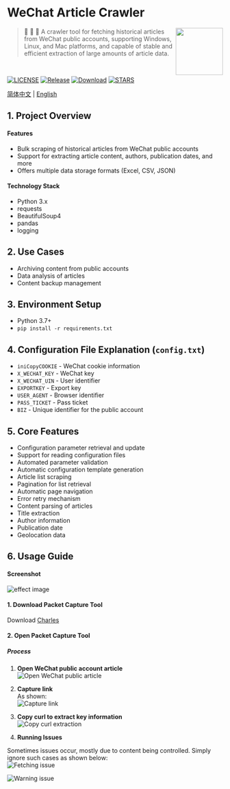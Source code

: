 # WeChat Article Crawler

<img align="right" width="110" src="https://layfz.netlify.app/logo/wechatcrawler.svg">

> 🚀 🚀 🚀 A crawler tool for fetching historical articles from WeChat public accounts, supporting Windows, Linux, and Mac platforms, and capable of stable and efficient extraction of large amounts of article data.

<br>

[![LICENSE](https://img.shields.io/github/license/LayFz/WeChat_Article_Crawler)](LICENSE)
[![Release](https://img.shields.io/github/release/LayFz/WeChat_Article_Crawler.svg)](https://github.com/LayFz/WeChat_Article_Crawler/releases)
[![Download](https://img.shields.io/github/downloads/LayFz/WeChat_Article_Crawler/total)](https://github.com/LayFz/WeChat_Article_Crawler/releases)
[![STARS](https://img.shields.io/github/stars/LayFz/WeChat_Article_Crawler)](https://github.com/LayFz/WeChat_Article_Crawler/)


[简体中文](README.md) | [English](README-en.md)

## 1. Project Overview  
#### Features

- Bulk scraping of historical articles from WeChat public accounts  
- Support for extracting article content, authors, publication dates, and more  
- Offers multiple data storage formats (Excel, CSV, JSON)

#### Technology Stack

- Python 3.x  
- requests  
- BeautifulSoup4  
- pandas  
- logging  

## 2. Use Cases

- Archiving content from public accounts  
- Data analysis of articles  
- Content backup management  

## 3. Environment Setup  
- Python 3.7+  
- `pip install -r requirements.txt`

## 4. Configuration File Explanation (`config.txt`)  
- `iniCopyCOOKIE` - WeChat cookie information  
- `X_WECHAT_KEY` - WeChat key  
- `X_WECHAT_UIN` - User identifier  
- `EXPORTKEY` - Export key  
- `USER_AGENT` - Browser identifier  
- `PASS_TICKET` - Pass ticket  
- `BIZ` - Unique identifier for the public account  

## 5. Core Features  
- Configuration parameter retrieval and update  
- Support for reading configuration files  
- Automated parameter validation  
- Automatic configuration template generation  
- Article list scraping  
- Pagination for list retrieval  
- Automatic page navigation  
- Error retry mechanism  
- Content parsing of articles  
- Title extraction  
- Author information  
- Publication date  
- Geolocation data  

## 6. Usage Guide  

#### Screenshot  
![effect image](img/effect.png)

#### 1. Download Packet Capture Tool  
Download [Charles](https://www.charlesproxy.com/latest-release/download.do)

#### 2. Open Packet Capture Tool  

##### Process  

1. **Open WeChat public account article**  
   ![Open WeChat public article](img/click.png)

2. **Capture link**  
   As shown:  
   ![Capture link](img/click2.png)

3. **Copy curl to extract key information**  
   ![Copy curl extraction](img/click3.png)

4. **Running Issues**  

Sometimes issues occur, mostly due to content being controlled. Simply ignore such cases as shown below:  
![Fetching issue](img/click5.png)

![Warning issue](img/warning.png)
